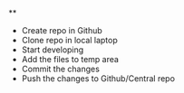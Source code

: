 ** 

* Create repo in Github
* Clone repo in local laptop
* Start developing 
* Add the files to temp area 
* Commit the changes 
* Push the changes to Github/Central repo 
